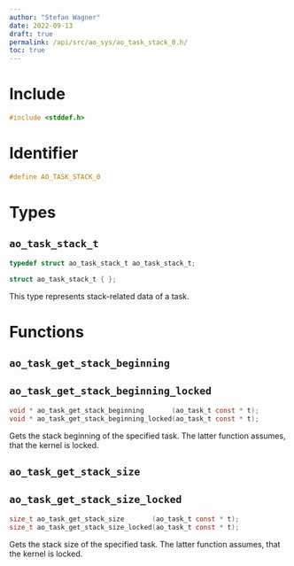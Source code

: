 ```yaml
---
author: "Stefan Wagner"
date: 2022-09-13
draft: true
permalink: /api/src/ao_sys/ao_task_stack_0.h/
toc: true
---
```


# Include

```c
#include <stddef.h>
```

# Identifier

```c
#define AO_TASK_STACK_0
```

# Types

## `ao_task_stack_t`

```c
typedef struct ao_task_stack_t ao_task_stack_t;
```

```c
struct ao_task_stack_t { };
```

This type represents stack-related data of a task.

# Functions

## `ao_task_get_stack_beginning`
## `ao_task_get_stack_beginning_locked`

```c
void * ao_task_get_stack_beginning       (ao_task_t const * t);
void * ao_task_get_stack_beginning_locked(ao_task_t const * t);
```

Gets the stack beginning of the specified task. The latter function assumes, that the kernel is locked.

## `ao_task_get_stack_size`
## `ao_task_get_stack_size_locked`

```c
size_t ao_task_get_stack_size       (ao_task_t const * t);
size_t ao_task_get_stack_size_locked(ao_task_t const * t);
```

Gets the stack size of the specified task. The latter function assumes, that the kernel is locked.
